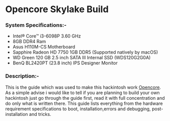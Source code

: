 # Opencore Skylake Build

### System Specifications:-

  - Intel® Core™ i3-6098P 3.60 GHz
  - 8GB DDR4 Ram
  - Asus H110M-CS Motherboard
  - Sapphire Radeon HD 7750 1GB DDR5 (Supported natively by macOS)
  - WD Green 120 GB 2.5 inch SATA III Internal SSD (WDS120G2G0A)
  - BenQ BL2420PT (23.8 inch) IPS Designer Monitor

### Description:-
This is the guide which was used to make this hackintosh work [Opencore][d-o-g]. As a simple advise i would like to tell if you are planning to build your own hackintosh just go through the guide first, read it with full concentration and do only what is written there. This guide lists everything from the hardware requirement specifications to boot, installation,errors and debugging, post-installation and tricks.

[d-o-g]: <https://dortania.github.io/OpenCore-Install-Guide/>